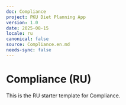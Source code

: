```yaml
---
doc: Compliance
project: PKU Diet Planning App
version: 1.0
date: 2025-08-15
locale: ru
canonical: false
source: Compliance.en.md
needs-sync: false
---
```


# Compliance (RU)

This is the RU starter template for Compliance.
